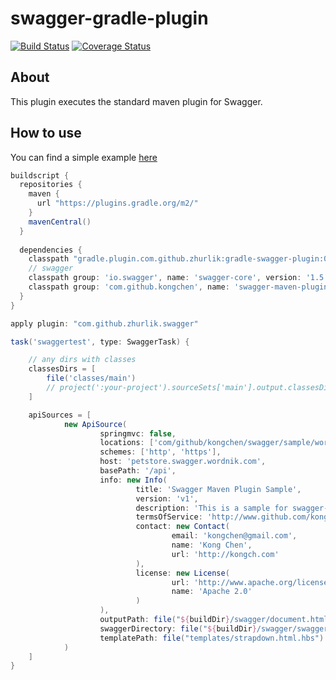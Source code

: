 # swagger-gradle-plugin    
[![Build Status](https://travis-ci.org/zhurlik/gradle-swagger-plugin.svg?branch=master)](https://travis-ci.org/zhurlik/gradle-swagger-plugin)
[![Coverage Status](https://coveralls.io/repos/zhurlik/gradle-swagger-plugin/badge.png)](https://coveralls.io/r/zhurlik/gradle-swagger-plugin)    

## About
This plugin executes the standard maven plugin for Swagger.

## How to use    
You can find a simple example [here](samples/build.gradle)    

```groovy
buildscript {
  repositories {
    maven {
      url "https://plugins.gradle.org/m2/"
    }
    mavenCentral()
  }
  
  dependencies {
    classpath "gradle.plugin.com.github.zhurlik:gradle-swagger-plugin:0.2"
    // swagger
    classpath group: 'io.swagger', name: 'swagger-core', version: '1.5.+'
    classpath group: 'com.github.kongchen', name: 'swagger-maven-plugin', version: '3.1.+'
  }
}

apply plugin: "com.github.zhurlik.swagger"    

task('swaggertest', type: SwaggerTask) {

    // any dirs with classes
    classesDirs = [
        file('classes/main')
        // project(':your-project').sourceSets['main'].output.classesDir
    ]

    apiSources = [
            new ApiSource(
                    springmvc: false,
                    locations: ['com/github/kongchen/swagger/sample/wordnik/resource'],
                    schemes: ['http', 'https'],
                    host: 'petstore.swagger.wordnik.com',
                    basePath: '/api',
                    info: new Info(
                            title: 'Swagger Maven Plugin Sample',
                            version: 'v1',
                            description: 'This is a sample for swagger-maven-plugin',
                            termsOfService: 'http://www.github.com/kongchen/swagger-maven-plugin',
                            contact: new Contact(
                                    email: 'kongchen@gmail.com',
                                    name: 'Kong Chen',
                                    url: 'http://kongch.com'
                            ),
                            license: new License(
                                    url: 'http://www.apache.org/licenses/LICENSE-2.0.html',
                                    name: 'Apache 2.0'
                            )
                    ),
                    outputPath: file("${buildDir}/swagger/document.html").path,
                    swaggerDirectory: file("${buildDir}/swagger/swagger-ui").path,
                    templatePath: file("templates/strapdown.html.hbs")
            )
    ]
}
```
